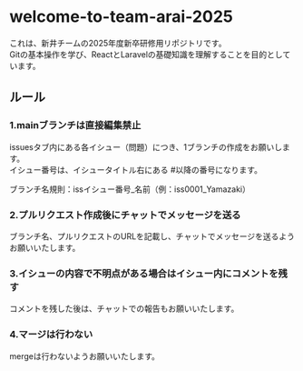 # welcome-to-team-arai-2025

これは、新井チームの2025年度新卒研修用リポジトリです。  
Gitの基本操作を学び、ReactとLaravelの基礎知識を理解することを目的としています。

## ルール
### 1.mainブランチは直接編集禁止  
  issuesタブ内にある各イシュー（問題）につき、1ブランチの作成をお願いします。  
  イシュー番号は、イシュータイトル右にある #以降の番号になります。
  
  ブランチ名規則：issイシュー番号_名前（例：iss0001_Yamazaki）
### 2.プルリクエスト作成後にチャットでメッセージを送る
ブランチ名、プルリクエストのURLを記載し、チャットでメッセージを送るようお願いいたします。
### 3.イシューの内容で不明点がある場合はイシュー内にコメントを残す
コメントを残した後は、チャットでの報告もお願いいたします。

### 4.マージは行わない
mergeは行わないようお願いいたします。
